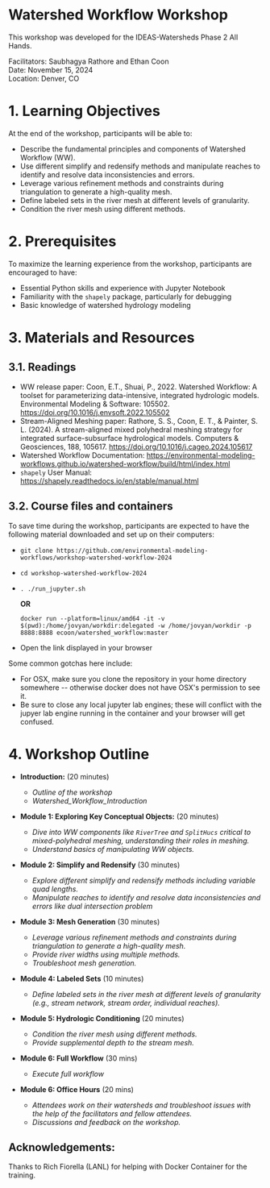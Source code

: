 # Watershed Workflow Workshop

This workshop was developed for the IDEAS-Watersheds Phase 2 All Hands.

Facilitators: Saubhagya Rathore and Ethan Coon  
Date: November 15, 2024   
Location: Denver, CO

# 1. Learning Objectives 

At the end of the workshop, participants will be able to:

* Describe the fundamental principles and components of Watershed Workflow (WW).
* Use different simplify and redensify methods and manipulate reaches to identify and resolve data inconsistencies and errors.
* Leverage various refinement methods and constraints during triangulation to generate a high-quality mesh.
* Define labeled sets in the river mesh at different levels of granularity.
* Condition the river mesh using different methods.

# 2. Prerequisites

To maximize the learning experience from the workshop, participants are encouraged to have:
* Essential Python skills and experience with Jupyter Notebook 
* Familiarity with the `shapely` package, particularly for debugging
* Basic knowledge of watershed hydrology modeling


# 3. Materials and Resources

## 3.1. Readings
* WW release paper: Coon, E.T., Shuai, P., 2022. Watershed Workflow: A toolset for parameterizing data-intensive, integrated hydrologic models. Environmental Modeling & Software: 105502. https://doi.org/10.1016/j.envsoft.2022.105502 
* Stream-Aligned Meshing paper: Rathore, S. S., Coon, E. T., & Painter, S. L. (2024). A stream-aligned mixed polyhedral meshing strategy for integrated surface-subsurface hydrological models. Computers & Geosciences, 188, 105617. https://doi.org/10.1016/j.cageo.2024.105617 
* Watershed Workflow Documentation: https://environmental-modeling-workflows.github.io/watershed-workflow/build/html/index.html
* `shapely` User Manual: https://shapely.readthedocs.io/en/stable/manual.html 

## 3.2. Course files and containers
To save time during the workshop, participants are expected to have the following material downloaded and set up on their computers:
* `git clone https://github.com/environmental-modeling-workflows/workshop-watershed-workflow-2024`
* `cd workshop-watershed-workflow-2024`
* `. ./run_jupyter.sh`
  
  **OR**

  `docker run --platform=linux/amd64 -it -v $(pwd):/home/jovyan/workdir:delegated -w /home/jovyan/workdir -p 8888:8888 ecoon/watershed_workflow:master`
* Open the link displayed in your browser

Some common gotchas here include:
* For OSX, make sure you clone the repository in your home directory somewhere -- otherwise docker does not have OSX's permission to see it.
* Be sure to close any local jupyter lab engines; these will conflict with the jupyer lab engine running in the container and your browser will get confused.


# 4. Workshop Outline

* **Introduction:** (20 minutes) 

  * _Outline of the workshop_
  * _Watershed_Workflow_Introduction_

* **Module 1: Exploring Key Conceptual Objects:** (20 minutes)

  * _Dive into WW components like `RiverTree` and `SplitHucs` critical to mixed-polyhedral meshing, understanding their roles in meshing._
  * _Understand basics of manipulating WW objects._

* **Module 2: Simplify and Redensify** (30 minutes)

  * _Explore different simplify and redensify methods including variable quad lengths._
  * _Manipulate reaches to identify and resolve data inconsistencies and errors like dual intersection problem_

* **Module 3: Mesh Generation** (30 minutes)

  * _Leverage various refinement methods and constraints during triangulation to generate a high-quality mesh._
  * _Provide river widths using multiple methods._
  * _Troubleshoot mesh generation._

* **Module 4: Labeled Sets** (10 minutes)

  * _Define labeled sets in the river mesh at different levels of granularity (e.g., stream network, stream order, individual reaches)._

* **Module 5: Hydrologic Conditioning** (20 minutes)

  * _Condition the river mesh using different methods._
  * _Provide supplemental depth to the stream mesh._
 
* **Module 6: Full Workflow** (30 mins)
  * _Execute full workflow_

* **Module 6: Office Hours** (20 mins)
  * _Attendees work on their watersheds and troubleshoot issues with the help of the facilitators and fellow attendees._
  * _Discussions and feedback on the workshop._


 ## Acknowledgements:
 Thanks to Rich Fiorella (LANL) for helping with Docker Container for the training.  
